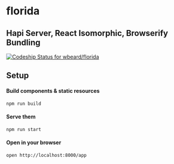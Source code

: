 # florida
## Hapi Server, React Isomorphic, Browserify Bundling

[ ![Codeship Status for wbeard/florida](https://codeship.com/projects/2086e2b0-d0ca-0132-952c-2af27bf90e4e/status?branch=master)](https://codeship.com/projects/77102)

## Setup

#### Build components & static resources
    npm run build

#### Serve them
    npm run start

#### Open in your browser
    open http://localhost:8000/app

